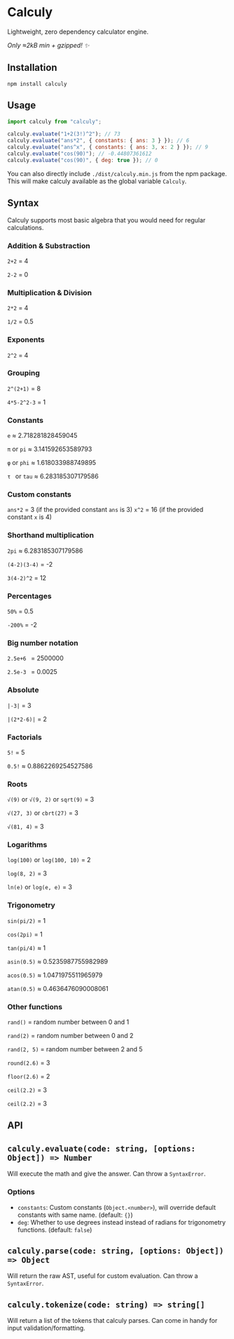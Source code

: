 # Calculy

Lightweight, zero dependency calculator engine.

_Only ≈2kB min + gzipped! ✨_

## Installation

```
npm install calculy
```

## Usage

```js
import calculy from "calculy";

calculy.evaluate("1+2(3!)^2"); // 73
calculy.evaluate("ans*2", { constants: { ans: 3 } }); // 6
calculy.evaluate("ans^x", { constants: { ans: 3, x: 2 } }); // 9
calculy.evaluate("cos(90)"); // -0.44807361612
calculy.evaluate("cos(90)", { deg: true }); // 0
```

You can also directly include `./dist/calculy.min.js` from the npm package. This will make calculy available as the global variable `Calculy`.

## Syntax

Calculy supports most basic algebra that you would need for regular calculations.

### Addition & Substraction

`2+2` = 4

`2-2` = 0

### Multiplication & Division

`2*2` = 4

`1/2` = 0.5

### Exponents

`2^2` = 4

### Grouping

`2^(2+1)` = 8

`4*5-2^2-3` = 1

### Constants

`e` ≈ 2.718281828459045

`π` or `pi` ≈ 3.141592653589793

`φ` or `phi` ≈ 1.618033988749895

`τ ` or `tau` ≈ 6.283185307179586

### Custom constants

`ans*2` = 3 (if the provided constant `ans` is 3)
`x^2` = 16 (if the provided constant `x` is 4)

### Shorthand multiplication

`2pi` ≈ 6.283185307179586

`(4-2)(3-4)` = -2

`3(4-2)^2` = 12

### Percentages

`50%` = 0.5

`-200%` = -2

### Big number notation

`2.5e+6 ` = 2500000

`2.5e-3 ` = 0.0025

### Absolute

`|-3|` = 3

`|(2*2-6)|` = 2

### Factorials

`5!` = 5

`0.5!` ≈ 0.8862269254527586

### Roots

`√(9)` or `√(9, 2)` or `sqrt(9)` = 3

`√(27, 3)` or `cbrt(27)` = 3

`√(81, 4)` = 3

### Logarithms

`log(100)` or `log(100, 10)` = 2

`log(8, 2)` = 3

`ln(e)` or `log(e, e)` = 3

### Trigonometry

`sin(pi/2)` = 1

`cos(2pi)` = 1

`tan(pi/4)` ≈ 1

`asin(0.5)` ≈ 0.5235987755982989

`acos(0.5)` ≈ 1.0471975511965979

`atan(0.5)` ≈ 0.4636476090008061

### Other functions

`rand()` = random number between 0 and 1

`rand(2)` = random number between 0 and 2

`rand(2, 5)` = random number between 2 and 5

`round(2.6)` = 3

`floor(2.6)` = 2

`ceil(2.2)` = 3

`ceil(2.2)` = 3

## API

## `calculy.evaluate(code: string, [options: Object]) => Number`

Will execute the math and give the answer. Can throw a `SyntaxError`.

### Options

- `constants`: Custom constants (`Object.<number>`), will override default constants with same name. (default: `{}`)
- `deg`: Whether to use degrees instead instead of radians for trigonometry functions. (default: `false`)

## `calculy.parse(code: string, [options: Object]) => Object`

Will return the raw AST, useful for custom evaluation. Can throw a `SyntaxError`.

## `calculy.tokenize(code: string) => string[]`

Will return a list of the tokens that calculy parses. Can come in handy for input validation/formatting.
